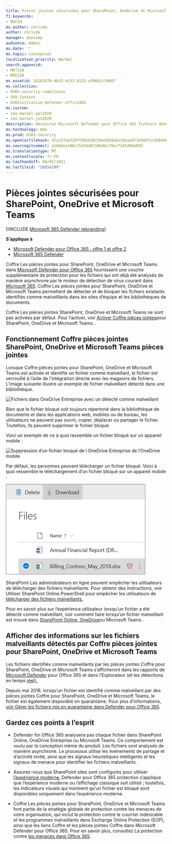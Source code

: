 ```yaml
---
title: Pièces jointes sécurisées pour SharePoint, OneDrive et Microsoft Teams
f1.keywords:
- NOCSH
ms.author: chrisda
author: chrisda
manager: dansimp
audience: Admin
ms.date: ''
ms.topic: conceptual
localization_priority: Normal
search.appverid:
- MET150
- MOE150
ms.assetid: 26261670-db33-4c53-b125-af0662c34607
ms.collection:
- M365-security-compliance
- SPO_Content
- m365initiative-defender-office365
ms.custom:
- seo-marvel-apr2020
- seo-marvel-jun2020
description: Découvrez Microsoft Defender pour Office 365 fichiers dans SharePoint Online, OneDrive Entreprise et Microsoft Teams.
ms.technology: mdo
ms.prod: m365-security
ms.openlocfilehash: d7a3333e228ffdb5b3bf38ed2b4ab119a1e973e9dd71c8db94e26f27d9cb44d2
ms.sourcegitcommit: a1b66e1e80c25d14d67a9b46c79ec7245d88e045
ms.translationtype: MT
ms.contentlocale: fr-FR
ms.lasthandoff: 08/05/2021
ms.locfileid: "56854299"
---
```

# <a name="safe-attachments-for-sharepoint-onedrive-and-microsoft-teams"></a>Pièces jointes sécurisées pour SharePoint, OneDrive et Microsoft Teams

[!INCLUDE [Microsoft 365 Defender rebranding](../includes/microsoft-defender-for-office.md)]

**S’applique à**
- [Microsoft Defender pour Office 365 : offre 1 et offre 2](defender-for-office-365.md)
- [Microsoft 365 Defender](../defender/microsoft-365-defender.md)

Coffre Les pièces jointes pour SharePoint, OneDrive et Microsoft Teams dans [Microsoft Defender pour Office 365](whats-new-in-defender-for-office-365.md) fournissent une couche supplémentaire de protection pour les fichiers qui ont déjà été analysés de manière asynchrone par le moteur de détection de virus courant dans [Microsoft 365](virus-detection-in-spo.md). Coffre Les pièces jointes pour SharePoint, OneDrive et Microsoft Teams permettent de détecter et de bloquer les fichiers existants identifiés comme malveillants dans les sites d’équipe et les bibliothèques de documents.

Coffre Les pièces jointes SharePoint, OneDrive et Microsoft Teams ne sont pas activées par défaut. Pour l’activer, voir [Activer Coffre pièces jointes](turn-on-mdo-for-spo-odb-and-teams.md)pour SharePoint, OneDrive et Microsoft Teams .

## <a name="how-safe-attachments-for-sharepoint-onedrive-and-microsoft-teams-works"></a>Fonctionnement Coffre pièces jointes SharePoint, OneDrive et Microsoft Teams pièces jointes

Lorsque Coffre pièces jointes pour SharePoint, OneDrive et Microsoft Teams est activée et identifie un fichier comme malveillant, le fichier est verrouillé à l’aide de l’intégration directe avec les magasins de fichiers. L’image suivante illustre un exemple de fichier malveillant détecté dans une bibliothèque.

![Fichiers dans OneDrive Entreprise avec un détecté comme malveillant](../../media/2bba71cc-7ad1-4799-8b9d-d56f923db3a7.png)

Bien que le fichier bloqué soit toujours répertorié dans la bibliothèque de documents et dans les applications web, mobiles ou de bureau, les utilisateurs ne peuvent pas ouvrir, copier, déplacer ou partager le fichier. Toutefois, ils peuvent supprimer le fichier bloqué.

Voici un exemple de ce à quoi ressemble un fichier bloqué sur un appareil mobile :

![Suppression d’un fichier bloqué de l OneDrive Entreprise de l’OneDrive mobile](../../media/cb1c1705-fd0a-45b8-9a26-c22503011d54.png)

Par défaut, les personnes peuvent télécharger un fichier bloqué. Voici à quoi ressemble le téléchargement d’un fichier bloqué sur un appareil mobile :

![Téléchargement d’un fichier bloqué dans OneDrive Entreprise](../../media/be288a82-bdd8-4371-93d8-1783db3b61bc.png)

SharePoint Les administrateurs en ligne peuvent empêcher les utilisateurs de télécharger des fichiers malveillants. Pour obtenir des instructions, voir Utiliser SharePoint Online PowerShell pour empêcher les utilisateurs de [télécharger des fichiers malveillants.](turn-on-mdo-for-spo-odb-and-teams.md#step-2-recommended-use-sharepoint-online-powershell-to-prevent-users-from-downloading-malicious-files)

Pour en savoir plus sur l’expérience utilisateur lorsqu’un fichier a été détecté comme malveillant, voir comment faire lorsqu’un fichier malveillant est trouvé dans [SharePoint Online, OneDrive](https://support.microsoft.com/office/01e902ad-a903-4e0f-b093-1e1ac0c37ad2)ou Microsoft Teams .

## <a name="view-information-about-malicious-files-detected-by-safe-attachments-for-sharepoint-onedrive-and-microsoft-teams"></a>Afficher des informations sur les fichiers malveillants détectés par Coffre pièces jointes pour SharePoint, OneDrive et Microsoft Teams

Les fichiers identifiés comme malveillants par les pièces jointes Coffre pour SharePoint, OneDrive et Microsoft Teams s’afficheront dans les rapports de [Microsoft Defender](view-reports-for-mdo.md) pour Office 365 et dans l’Explorateur (et les détections en temps [réel).](threat-explorer.md)

Depuis mai 2018, lorsqu’un fichier est identifié comme malveillant par des pièces jointes Coffre pour SharePoint, OneDrive et Microsoft Teams, le fichier est également disponible en quarantaine. Pour plus d’informations, [voir Gérer les fichiers mis en quarantaine dans Defender pour Office 365](manage-quarantined-messages-and-files.md#use-the-microsoft-365-defender-portal-to-manage-quarantined-files-in-defender-for-office-365).

## <a name="keep-these-points-in-mind"></a>Gardez ces points à l’esprit

- Defender for Office 365 analysera pas chaque fichier dans SharePoint Online, OneDrive Entreprise ou Microsoft Teams. Ce comportement est voulu par la conception même du produit. Les fichiers sont analysés de manière asynchrone. Le processus utilise les événements de partage et d’activité invité, ainsi que les signaux heuristiques intelligents et les signaux de menace pour identifier les fichiers malveillants.

- Assurez-vous que SharePoint sites sont configurés pour utiliser [l’expérience moderne.](/sharepoint/guide-to-sharepoint-modern-experience) Defender pour Office 365 protection s’applique que l’expérience moderne ou l’affichage classique soit utilisé ; toutefois, les indicateurs visuels qui montrent qu’un fichier est bloqué sont disponibles uniquement dans l’expérience moderne.

- Coffre Les pièces jointes pour SharePoint, OneDrive et Microsoft Teams font partie de la stratégie globale de protection contre les menaces de votre organisation, qui inclut la protection contre le courrier indésirable et les programmes malveillants dans Exchange Online Protection (EOP), ainsi que les liens Coffre et les pièces jointes Coffre dans Microsoft Defender pour Office 365. Pour en savoir plus, consultez La protection contre [les menaces dans Office 365](protect-against-threats.md).
